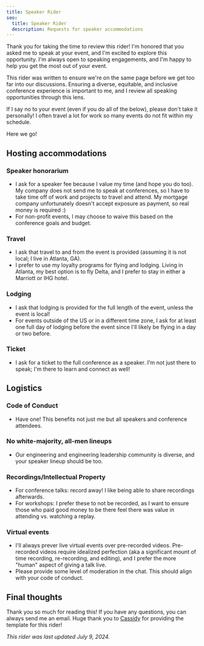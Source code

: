 ```yaml
---
title: Speaker Rider
seo:
  title: Speaker Rider
  description: Requests for speaker accommodations
---
```


Thank you for taking the time to review this rider! I'm honored that you asked me to speak at your event, and I'm excited to explore this opportunity. I'm always open to speaking engagements, and I'm happy to help you get the most out of your event.

This rider was written to ensure we're on the same page before we get too far into our discussions. Ensuring a diverse, equitable, and inclusive conference experience is important to me, and I review all speaking opportunities through this lens.

If I say no to your event (even if you do all of the below), please don't take it personally! I often travel a lot for work so many events do not fit within my schedule.

Here we go!

## Hosting accommodations

### Speaker honorarium

- I ask for a speaker fee because I value my time (and hope you do too). My company does not send me to speak at conferences, so I have to take time off of work and projects to travel and attend. My mortgage company unfortunately doesn't accept exposure as payment, so real money is required :)
- For non-profit events, I may choose to waive this based on the conference goals and budget.

### Travel

- I ask that travel to and from the event is provided (assuming it is not local; I live in Atlanta, GA).
- I prefer to use my loyalty programs for flying and lodging. Living in Atlanta, my best option is to fly Delta, and I prefer to stay in either a Marriott or IHG hotel.

### Lodging

- I ask that lodging is provided for the full length of the event, unless the event is local!
- For events outside of the US or in a different time zone, I ask for at least one full day of lodging before the event since I'll likely be flying in a day or two before.

### Ticket

- I ask for a ticket to the full conference as a speaker. I'm not just there to speak; I'm there to learn and connect as well!

## Logistics

### Code of Conduct

- Have one! This benefits not just me but all speakers and conference attendees.

### No white-majority, all-men lineups

- Our engineering and engineering leadership community is diverse, and your speaker lineup should be too.

### Recordings/Intellectual Property

- For conference talks: record away! I like being able to share recordings afterwards.
- For workshops: I prefer these to not be recorded, as I want to ensure those who paid good money to be there feel there was value in attending vs. watching a replay.

### Virtual events

- I'll always prever live virtual events over pre-recorded videos. Pre-recorded videos require idealized perfection (aka a significant mount of time recording, re-recording, and editing), and I prefer the more "human" aspect of giving a talk live.
- Please provide some level of moderation in the chat. This should align with your code of conduct.

## Final thoughts

Thank you so much for reading this! If you have any questions, you can always send me an email. Huge thank you to [Cassidy](https://cass.run/rider) for providing the template for this rider!

_This rider was last updated July 9, 2024._
